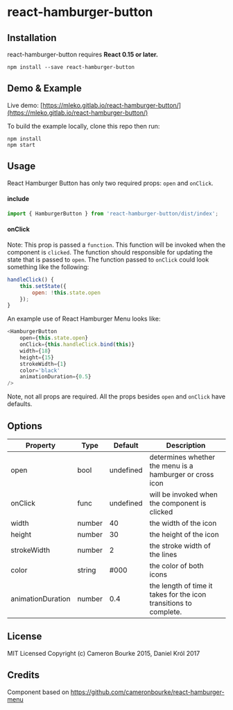 # react-hamburger-button

## Installation

react-hamburger-button requires **React 0.15 or later.**

```
npm install --save react-hamburger-button
```

## Demo & Example

Live demo: [https://mleko.gitlab.io/react-hamburger-button/](https://mleko.gitlab.io/react-hamburger-button/)

To build the example locally, clone this repo then run:

```
npm install
npm start
```

## Usage

React Hamburger Button has only two required props: `open` and `onClick`.

#### include
```js
import { HamburgerButton } from 'react-hamburger-button/dist/index';
```

#### onClick

Note: This prop is passed a `function`. This function will be invoked when the component is `clicked`. The function should responsible for updating the state that is passed to `open`. The function passed to `onClick` could look something like the following:

```js
handleClick() {
	this.setState({
		open: !this.state.open
	});
}
```

An example use of React Hamburger Menu looks like:

```js
<HamburgerButton
	open={this.state.open}
	onClick={this.handleClick.bind(this)}
	width={18}
	height={15}
	strokeWidth={1}
	color='black'
	animationDuration={0.5}
/>
```

Note, not all props are required. All the props besides `open` and `onClick` have defaults.

## Options

Property  | Type | Default | Description
------------- | ------------- | --------- | ----------
open            | bool   | undefined | determines whether the menu is a hamburger or cross icon
onClick       | func   | undefined | will be invoked when the component is clicked
width             | number | 40        | the width of the icon
height            | number | 30        | the height of the icon
strokeWidth       | number | 2         | the stroke width of the lines
color             | string | #000      | the color of both icons
animationDuration | number | 0.4       | the length of time it takes for the icon transitions to complete.

## License

MIT Licensed Copyright (c) Cameron Bourke 2015, Daniel Król 2017

## Credits

Component based on https://github.com/cameronbourke/react-hamburger-menu
